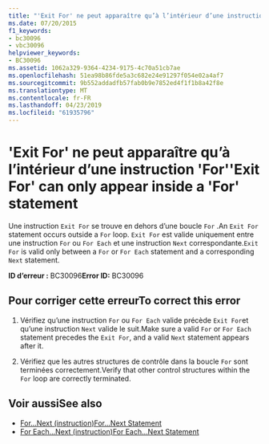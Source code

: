 ```yaml
---
title: "'Exit For' ne peut apparaître qu’à l’intérieur d’une instruction 'For'"
ms.date: 07/20/2015
f1_keywords:
- bc30096
- vbc30096
helpviewer_keywords:
- BC30096
ms.assetid: 1062a329-9364-4234-9175-4c70a51cb7ae
ms.openlocfilehash: 51ea98b86fde5a3c682e24e91297f054e02a4af7
ms.sourcegitcommit: 9b552addadfb57fab0b9e7852ed4f1f1b8a42f8e
ms.translationtype: MT
ms.contentlocale: fr-FR
ms.lasthandoff: 04/23/2019
ms.locfileid: "61935796"
---
```

# <a name="exit-for-can-only-appear-inside-a-for-statement"></a><span data-ttu-id="e96ae-102">'Exit For' ne peut apparaître qu’à l’intérieur d’une instruction 'For'</span><span class="sxs-lookup"><span data-stu-id="e96ae-102">'Exit For' can only appear inside a 'For' statement</span></span>
<span data-ttu-id="e96ae-103">Une instruction `Exit For` se trouve en dehors d’une boucle `For` .</span><span class="sxs-lookup"><span data-stu-id="e96ae-103">An `Exit For` statement occurs outside a `For` loop.</span></span> <span data-ttu-id="e96ae-104">`Exit For` est valide uniquement entre une instruction `For` ou `For Each` et une instruction `Next` correspondante.</span><span class="sxs-lookup"><span data-stu-id="e96ae-104">`Exit For` is valid only between a `For` or `For Each` statement and a corresponding `Next` statement.</span></span>  
  
 <span data-ttu-id="e96ae-105">**ID d’erreur :** BC30096</span><span class="sxs-lookup"><span data-stu-id="e96ae-105">**Error ID:** BC30096</span></span>  
  
## <a name="to-correct-this-error"></a><span data-ttu-id="e96ae-106">Pour corriger cette erreur</span><span class="sxs-lookup"><span data-stu-id="e96ae-106">To correct this error</span></span>  
  
1. <span data-ttu-id="e96ae-107">Vérifiez qu’une instruction `For` ou `For Each` valide précède `Exit For`et qu’une instruction `Next` valide le suit.</span><span class="sxs-lookup"><span data-stu-id="e96ae-107">Make sure a valid `For` or `For Each` statement precedes the `Exit For`, and a valid `Next` statement appears after it.</span></span>  
  
2. <span data-ttu-id="e96ae-108">Vérifiez que les autres structures de contrôle dans la boucle `For` sont terminées correctement.</span><span class="sxs-lookup"><span data-stu-id="e96ae-108">Verify that other control structures within the `For` loop are correctly terminated.</span></span>  
  
## <a name="see-also"></a><span data-ttu-id="e96ae-109">Voir aussi</span><span class="sxs-lookup"><span data-stu-id="e96ae-109">See also</span></span>

- [<span data-ttu-id="e96ae-110">For...Next (instruction)</span><span class="sxs-lookup"><span data-stu-id="e96ae-110">For...Next Statement</span></span>](../../visual-basic/language-reference/statements/for-next-statement.md)
- [<span data-ttu-id="e96ae-111">For Each...Next (instruction)</span><span class="sxs-lookup"><span data-stu-id="e96ae-111">For Each...Next Statement</span></span>](../../visual-basic/language-reference/statements/for-each-next-statement.md)
